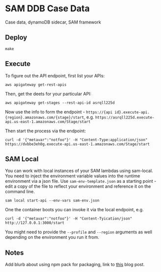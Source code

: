 # SAM DDB Case Data

Case data, dynamoDB sidecar, SAM framework

## Deploy

```console
make
```


## Execute

To figure out the API endpoint, first list your APIs:

```console
aws apigateway get-rest-apis
```

Then, get the deets for your particular API:

```console
aws apigateway get-stages --rest-api-id asrqll225d
```

Now use the info to form the endpoint - `https://{api id}.execute-api.{region}.amazonaws.com/{stage}/start`, e.g. `https://asrqll225d.execute-api.us-east-1.amazonaws.com/Stage/start`

Then start the process via the endpoint:

```console
curl -d '{"metavar":"notfoo"}' -H "Content-Type:application/json"  https://dvbbe3eh0g.execute-api.us-east-1.amazonaws.com/Stage/start
```

## SAM Local

You can work with local instances of your SAM lambdas using sam-local. You need to inject the environment variable values into the runtime environment via a json file. Use `sam-env-template.json` as a starting point - edit a copy of the file to reflect your environment and reference it on the command line.  

```console
sam local start-api --env-vars sam-env.json
```

One the container boots you can invoke it via the local endpoint, e.g.

```console
curl -d '{"metavar":"notfoo"}' -H "Content-Tyication/json" http://127.0.0.1:3000/start
```

You might need to provide the `--profile` and `--region` arguments as well depending on the environment you run it from.

## Notes

Add blurb about using npm pack for packaging, link to [this](https://hackernoon.com/package-lambda-functions-the-easy-way-with-npm-e38fc14613ba) blog post.